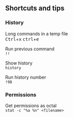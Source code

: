 ## Shortcuts and tips

### History

Long commands in a temp file  
<kbd>Ctrl</kbd>+<kbd>x</kbd> <kbd>ctrl</kbd>+<kbd>e</kbd>

Run previous command  
`!!`

Show history  
`history`

Run history number  
`!98`



### Permissions  

Get permissions as octal  
`stat -c "%a %n" <filename>`  

